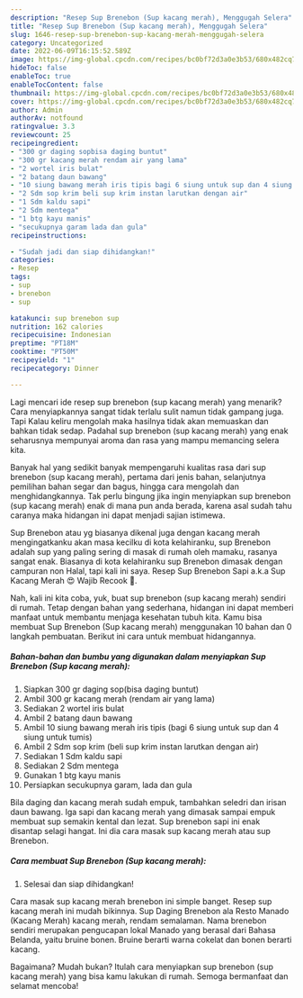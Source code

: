 ```yaml
---
description: "Resep Sup Brenebon (Sup kacang merah), Menggugah Selera"
title: "Resep Sup Brenebon (Sup kacang merah), Menggugah Selera"
slug: 1646-resep-sup-brenebon-sup-kacang-merah-menggugah-selera
category: Uncategorized
date: 2022-06-09T16:15:52.589Z
image: https://img-global.cpcdn.com/recipes/bc0bf72d3a0e3b53/680x482cq70/sup-brenebon-sup-kacang-merah-foto-resep-utama.jpg
hideToc: false
enableToc: true
enableTocContent: false
thumbnail: https://img-global.cpcdn.com/recipes/bc0bf72d3a0e3b53/680x482cq70/sup-brenebon-sup-kacang-merah-foto-resep-utama.jpg
cover: https://img-global.cpcdn.com/recipes/bc0bf72d3a0e3b53/680x482cq70/sup-brenebon-sup-kacang-merah-foto-resep-utama.jpg
author: Admin
authorAv: notfound
ratingvalue: 3.3
reviewcount: 25
recipeingredient:
- "300 gr daging sopbisa daging buntut"
- "300 gr kacang merah rendam air yang lama"
- "2 wortel iris bulat"
- "2 batang daun bawang"
- "10 siung bawang merah iris tipis bagi 6 siung untuk sup dan 4 siung untuk tumis"
- "2 Sdm sop krim beli sup krim instan larutkan dengan air"
- "1 Sdm kaldu sapi"
- "2 Sdm mentega"
- "1 btg kayu manis"
- "secukupnya garam lada dan gula"
recipeinstructions:

- "Sudah jadi dan siap dihidangkan!"
categories:
- Resep
tags:
- sup
- brenebon
- sup

katakunci: sup brenebon sup 
nutrition: 162 calories
recipecuisine: Indonesian
preptime: "PT18M"
cooktime: "PT50M"
recipeyield: "1"
recipecategory: Dinner

---
```



Lagi mencari ide resep sup brenebon (sup kacang merah) yang menarik? Cara menyiapkannya sangat tidak terlalu sulit namun tidak gampang juga. Tapi Kalau keliru mengolah maka hasilnya tidak akan memuaskan dan bahkan tidak sedap. Padahal sup brenebon (sup kacang merah) yang enak seharusnya mempunyai aroma dan rasa yang mampu memancing selera kita.


Banyak hal yang sedikit banyak mempengaruhi kualitas rasa dari sup brenebon (sup kacang merah), pertama dari jenis bahan, selanjutnya pemilihan bahan segar dan bagus, hingga cara mengolah dan menghidangkannya. Tak perlu bingung jika ingin menyiapkan sup brenebon (sup kacang merah) enak di mana pun anda berada, karena asal sudah tahu caranya maka hidangan ini dapat menjadi sajian istimewa.

Sup Brenebon atau yg biasanya dikenal juga dengan kacang merah mengingatkanku akan masa kecilku di kota kelahiranku, sup Brenebon adalah sup yang paling sering di masak di rumah oleh mamaku, rasanya sangat enak. Biasanya di kota kelahiranku sup Brenebon dimasak dengan campuran non Halal, tapi kali ini saya. Resep Sup Brenebon Sapi a.k.a Sup Kacang Merah 😍 Wajib Recook 🤗.


Nah, kali ini kita coba, yuk, buat sup brenebon (sup kacang merah) sendiri di rumah. Tetap dengan bahan yang sederhana, hidangan ini dapat memberi manfaat untuk membantu menjaga kesehatan tubuh kita. Kamu bisa membuat Sup Brenebon (Sup kacang merah) menggunakan 10 bahan dan 0 langkah pembuatan. Berikut ini cara untuk membuat hidangannya.

<!--inarticleads1-->

##### Bahan-bahan dan bumbu yang digunakan dalam menyiapkan Sup Brenebon (Sup kacang merah):

1. Siapkan 300 gr daging sop(bisa daging buntut)
1. Ambil 300 gr kacang merah (rendam air yang lama)
1. Sediakan 2 wortel iris bulat
1. Ambil 2 batang daun bawang
1. Ambil 10 siung bawang merah iris tipis (bagi 6 siung untuk sup dan 4 siung untuk tumis)
1. Ambil 2 Sdm sop krim (beli sup krim instan larutkan dengan air)
1. Sediakan 1 Sdm kaldu sapi
1. Sediakan 2 Sdm mentega
1. Gunakan 1 btg kayu manis
1. Persiapkan secukupnya garam, lada dan gula


Bila daging dan kacang merah sudah empuk, tambahkan seledri dan irisan daun bawang. Iga sapi dan kacang merah yang dimasak sampai empuk membuat sup semakin kental dan lezat. Sup brenebon sapi ini enak disantap selagi hangat. Ini dia cara masak sup kacang merah atau sup Brenebon. 

<!--inarticleads2-->

##### Cara membuat Sup Brenebon (Sup kacang merah):


1. Selesai dan siap dihidangkan!

Cara masak sup kacang merah brenebon ini simple banget. Resep sup kacang merah ini mudah bikinnya. Sup Daging Brenebon ala Resto Manado (Kacang Merah) kacang merah, rendam semalaman. Nama brenebon sendiri merupakan pengucapan lokal Manado yang berasal dari Bahasa Belanda, yaitu bruine bonen. Bruine berarti warna cokelat dan bonen berarti kacang. 

Bagaimana? Mudah bukan? Itulah cara menyiapkan sup brenebon (sup kacang merah) yang bisa kamu lakukan di rumah. Semoga bermanfaat dan selamat mencoba!
